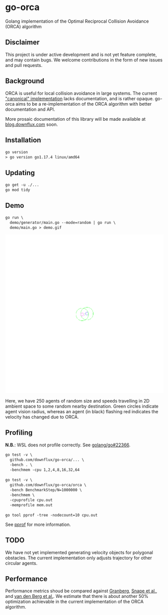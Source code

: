 # go-orca
Golang implementation of the Optimal Reciprocal Collision Avoidance (ORCA)
algorithm

## Disclaimer

This project is under active development and is not yet feature complete, and
may contain bugs. We welcome contributions in the form of new issues and pull
requests.

## Background

ORCA is useful for local collision avoidance in large systems. The current
["canonical" implementation][4] lacks documentation, and is rather opaque.
go-orca aims to be a re-implementation of the ORCA algorithm with better
documentation and API.

More prosaic documentation of this library will be made available at
[blog.downflux.com](https://blog.downflux.com) soon.

## Installation

```
go version
> go version go1.17.4 linux/amd64
```

## Updating

```
go get -u ./...
go mod tidy
```

## Demo

```
go run \
  demo/generator/main.go --mode=random | go run \
  demo/main.go > demo.gif
```

![ORCA demo](demo/output/animation.gif)

Here, we have 250 agents of random size and speeds travelling in 2D ambient
space to some random nearby destination. Green circles indicate agent vision
radius, whereas an agent (in black) flashing red indicates the velocity has
changed due to ORCA.

## Profiling

**N.B.**: WSL does not profile correctly. See
[golang/go#22366](https://github.com/golang/go/issues/22366).

```
go test -v \
  github.com/downflux/go-orca/... \
  -bench . \
  -benchmem -cpu 1,2,4,8,16,32,64

go test -v \
  github.com/downflux/go-orca/orca \
  -bench BenchmarkStep/N=1000000 \
  -benchmem \
  -cpuprofile cpu.out
  -memprofile mem.out

go tool pprof -tree -nodecount=10 cpu.out
```

See [pprof](https://github.com/google/pprof/blob/master/README.md) for more
information.

## TODO

We have not yet implemented generating velocity objects for polygonal obstacles.
The current implementation only adjusts trajectory for other circular agents.

## Performance

Performance metrics shoud be compared against [Granberg][1], [Snape et al.][2],
and [van den Berg et al.][3]. We estimate that there is about another 50%
optimization achievable in the current implementation of the ORCA algorithm.

[1]: https://arongranberg.com/astar/docs_beta/local-avoidance.html
[2]: https://www.intel.com/content/www/us/en/developer/articles/technical/reciprocal-collision-avoidance-and-navigation-for-video-games.html
[3]: http://emotion.inrialpes.fr/fraichard/safety2010/10-vandenberg-etal-icraw.pdf
[4]: https://github.com/snape/RVO2
